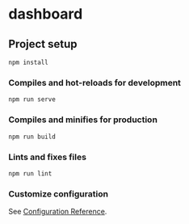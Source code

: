# dashboard

## Project setup
```
npm install
```

### Compiles and hot-reloads for development
```
npm run serve
```

### Compiles and minifies for production
```
npm run build
```

### Lints and fixes files
```ca
npm run lint
```

### Customize configuration
See [Configuration Reference](https://cli.vuejs.org/config/).

